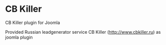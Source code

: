 CB Killer
=======

CB Killer plugin for Joomla

Provided Russian leadgenerator service CB Killer (http://www.cbkiller.ru) as joomla plugin
